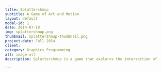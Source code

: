 ```yaml
---
title: Splattershmup
subtitle: A Game of Art and Motion
layout: default
modal-id: 1
date: 2014-07-18
img: splattershmup.png
thumbnail: splattershmup-thumbnail.png
project-date: Fall 2014
client: 
category: Graphics Programming
alt: image-alt
description: Splattershmup is a game that explores the intersection of the classic shoot-em-up (or 'shmup') form and action-oriented art as popularized through 'action painting' (as popularized by American artist Jackson Pollock). In this way, it is a game that allows the player to reflect on their in-game actions and stragety through visual reflection, and to create art to be shared and discussed that comes 'from inside the moment' of action and decision. [Play Online!](http://splattershmup.rit.edu)

---
```


